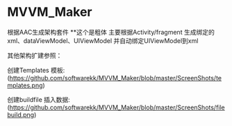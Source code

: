 # MVVM_Maker
根据AAC生成架构套件
**这个是粗体 主要根据Activity/fragment 生成绑定的xml、dataViewModel、UIViewModel 并自动绑定UIViewModel到xml  


其他架构扩建参照：

创建Templates 模板:
(https://github.com/softwarekk/MVVM_Maker/blob/master/ScreenShots/templates.png)

创建buildfile 插入数据:
(https://github.com/softwarekk/MVVM_Maker/blob/master/ScreenShots/filebuild.png)
